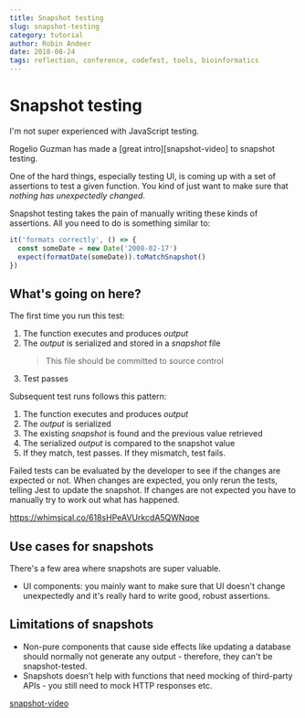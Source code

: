 ```yaml
---
title: Snapshot testing
slug: snapshot-testing
category: tutorial
author: Robin Andeer
date: 2018-08-24
tags: reflection, conference, codefest, tools, bioinformatics
---
```


# Snapshot testing

I'm not super experienced with JavaScript testing.

Rogelio Guzman has made a [great intro][snapshot-video] to snapshot testing.

One of the hard things, especially testing UI, is coming up with a set of assertions to test a given function. You kind of just want to make sure that _nothing has unexpectedly changed_.

Snapshot testing takes the pain of manually writing these kinds of assertions. All you need to do is something similar to:

```javascript
it('formats correctly', () => {
  const someDate = new Date('2008-02-17')
  expect(formatDate(someDate)).toMatchSnapshot()
})
```

## What's going on here?

The first time you run this test:

1. The function executes and produces _output_
1. The _output_ is serialized and stored in a _snapshot_ file
    > This file should be committed to source control
1. Test passes

Subsequent test runs follows this pattern:

1. The function executes and produces _output_
1. The _output_ is serialized
1. The existing _snapshot_ is found and the previous value retrieved
1. The serialized _output_ is compared to the snapshot value
1. If they match, test passes. If they mismatch, test fails.

Failed tests can be evaluated by the developer to see if the changes are expected or not. When changes are expected, you only rerun the tests, telling Jest to update the snapshot. If changes are not expected you have to manually try to work out what has happened.

https://whimsical.co/618sHPeAVUrkcdA5QWNqoe

## Use cases for snapshots

There's a few area where snapshots are super valuable.

- UI components: you mainly want to make sure that UI doesn't change unexpectedly and it's really hard to write good, robust assertions.

## Limitations of snapshots

- Non-pure components that cause side effects like updating a database should normally not generate any output - therefore, they can't be snapshot-tested.
- Snapshots doesn't help with functions that need mocking of third-party APIs - you still need to mock HTTP responses etc.

[snapshot-video](https://www.youtube.com/watch?v=HAuXJVI_bUs)
